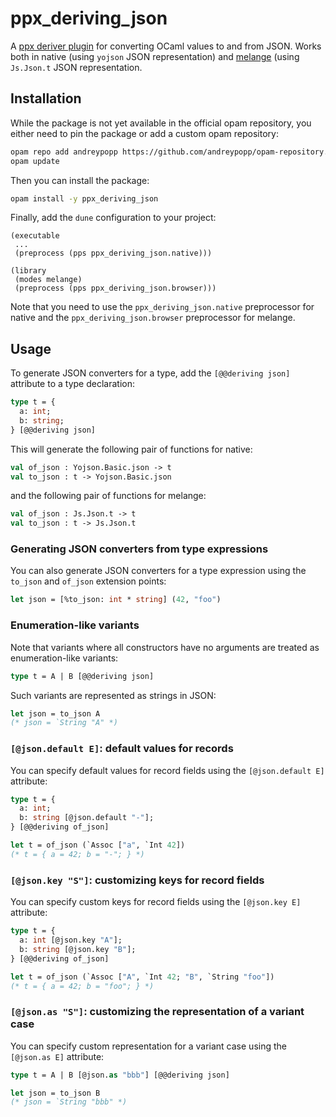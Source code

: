 # ppx_deriving_json

A [ppx deriver plugin][] for converting OCaml values to and from JSON. Works
both in native (using `yojson` JSON representation) and [melange][] (using
`Js.Json.t` JSON representation.

## Installation

While the package is not yet available in the official opam repository, you
either need to pin the package or add a custom opam repository:

```sh
opam repo add andreypopp https://github.com/andreypopp/opam-repository.git
opam update
```

Then you can install the package:

```sh
opam install -y ppx_deriving_json
```

Finally, add the `dune` configuration to your project:

```dune
(executable
 ...
 (preprocess (pps ppx_deriving_json.native)))

(library
 (modes melange)
 (preprocess (pps ppx_deriving_json.browser)))
```

Note that you need to use the `ppx_deriving_json.native` preprocessor for
native and the `ppx_deriving_json.browser` preprocessor for melange.

## Usage

To generate JSON converters for a type, add the `[@@deriving json]` attribute to a type declaration:

```ocaml
type t = {
  a: int;
  b: string;
} [@@deriving json]
```

This will generate the following pair of functions for native:

```ocaml
val of_json : Yojson.Basic.json -> t
val to_json : t -> Yojson.Basic.json
```

and the following pair of functions for melange:

```ocaml
val of_json : Js.Json.t -> t
val to_json : t -> Js.Json.t
```

### Generating JSON converters from type expressions

You can also generate JSON converters for a type expression using the `to_json` and `of_json` extension points:

```ocaml
let json = [%to_json: int * string] (42, "foo")
```

### Enumeration-like variants

Note that variants where all constructors have no arguments are treated as
enumeration-like variants:

```ocaml
type t = A | B [@@deriving json]
```

Such variants are represented as strings in JSON:

```ocaml
let json = to_json A
(* json = `String "A" *)
```

### `[@json.default E]`: default values for records

You can specify default values for record fields using the `[@json.default E]` attribute:

```ocaml
type t = {
  a: int;
  b: string [@json.default "-"];
} [@@deriving of_json]

let t = of_json (`Assoc ["a", `Int 42])
(* t = { a = 42; b = "-"; } *)
```

### `[@json.key "S"]`: customizing keys for record fields

You can specify custom keys for record fields using the `[@json.key E]` attribute:

```ocaml
type t = {
  a: int [@json.key "A"];
  b: string [@json.key "B"];
} [@@deriving of_json]

let t = of_json (`Assoc ["A", `Int 42; "B", `String "foo"])
(* t = { a = 42; b = "foo"; } *)
```

### `[@json.as "S"]`: customizing the representation of a variant case

You can specify custom representation for a variant case using the `[@json.as E]` attribute:

```ocaml
type t = A | B [@json.as "bbb"] [@@deriving json]

let json = to_json B
(* json = `String "bbb" *)
```

[ppx deriver plugin]: https://ocaml.org/docs/metaprogramming#attributes-and-derivers
[melange]: https://melange.re

